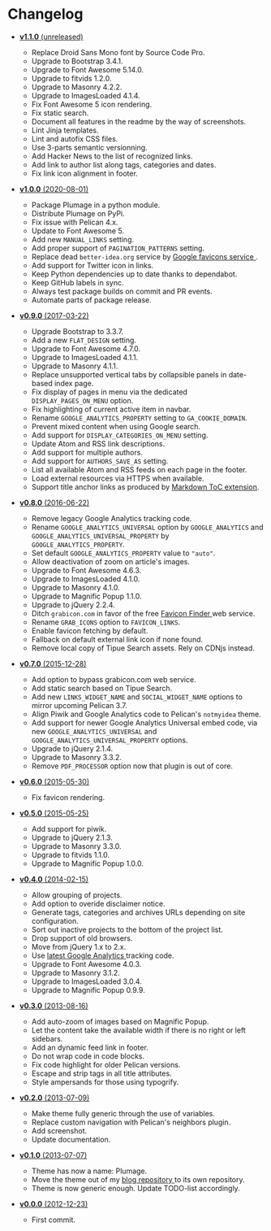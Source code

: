 Changelog
=========

* [**v1.1.0**
  (unreleased)](https://github.com/kdeldycke/plumage/compare/v1.0.0...develop)
  * Replace Droid Sans Mono font by Source Code Pro.
  * Upgrade to Bootstrap 3.4.1.
  * Upgrade to Font Awesome 5.14.0.
  * Upgrade to fitvids 1.2.0.
  * Upgrade to Masonry 4.2.2.
  * Upgrade to ImagesLoaded 4.1.4.
  * Fix Font Awesome 5 icon rendering.
  * Fix static search.
  * Document all features in the readme by the way of screenshots.
  * Lint Jinja templates.
  * Lint and autofix CSS files.
  * Use 3-parts semantic versionning.
  * Add Hacker News to the list of recognized links.
  * Add link to author list along tags, categories and dates.
  * Fix link icon alignment in footer.

* [**v1.0.0**
  (2020-08-01)](https://github.com/kdeldycke/plumage/compare/v0.9.0...v1.0.0)
  * Package Plumage in a python module.
  * Distribute Plumage on PyPi.
  * Fix issue with Pelican 4.x.
  * Update to Font Awesome 5.
  * Add new `MANUAL_LINKS` setting.
  * Add proper support of `PAGINATION_PATTERNS` setting.
  * Replace dead `better-idea.org` service by [Google favicons service
    ](https://www.google.com/s2/favicons).
  * Add support for Twitter icon in links.
  * Keep Python dependencies up to date thanks to dependabot.
  * Keep GitHub labels in sync.
  * Always test package builds on commit and PR events.
  * Automate parts of package release.

* [**v0.9.0**
  (2017-03-22)](https://github.com/kdeldycke/plumage/compare/v0.8.0...v0.9.0)
  * Upgrade Bootstrap to 3.3.7.
  * Add a new `FLAT_DESIGN` setting.
  * Upgrade to Font Awesome 4.7.0.
  * Upgrade to ImagesLoaded 4.1.1.
  * Upgrade to Masonry 4.1.1.
  * Replace unsupported vertical tabs by collapsible panels in date-based index
    page.
  * Fix display of pages in menu via the dedicated `DISPLAY_PAGES_ON_MENU`
    option.
  * Fix highlighting of current active item in navbar.
  * Rename `GOOGLE_ANALYTICS_PROPERTY` setting to `GA_COOKIE_DOMAIN`.
  * Prevent mixed content when using Google search.
  * Add support for `DISPLAY_CATEGORIES_ON_MENU` setting.
  * Update Atom and RSS link descriptions.
  * Add support for multiple authors.
  * Add support for `AUTHORS_SAVE_AS` setting.
  * List all available Atom and RSS feeds on each page in the footer.
  * Load external resources via HTTPS when available.
  * Support title anchor links as produced by [Markdown ToC
  extension](https://pythonhosted.org/Markdown/extensions/toc.html).

* [**v0.8.0**
  (2016-06-22)](https://github.com/kdeldycke/plumage/compare/v0.7.0...v0.8.0)
  * Remove legacy Google Analytics tracking code.
  * Rename `GOOGLE_ANALYTICS_UNIVERSAL` option by `GOOGLE_ANALYTICS` and
    `GOOGLE_ANALYTICS_UNIVERSAL_PROPERTY` by `GOOGLE_ANALYTICS_PROPERTY`.
  * Set default `GOOGLE_ANALYTICS_PROPERTY` value to `"auto"`.
  * Allow deactivation of zoom on article's images.
  * Upgrade to Font Awesome 4.6.3.
  * Upgrade to ImagesLoaded 4.1.0.
  * Upgrade to Masonry 4.1.0.
  * Upgrade to Magnific Popup 1.1.0.
  * Upgrade to jQuery 2.2.4.
  * Ditch `grabicon.com` in favor of the free [Favicon Finder
    ](https://icons.better-idea.org) web service.
  * Rename `GRAB_ICONS` option to `FAVICON_LINKS`.
  * Enable favicon fetching by default.
  * Fallback on default external link icon if none found.
  * Remove local copy of Tipue Search assets. Rely on CDNjs instead.

* [**v0.7.0**
  (2015-12-28)](https://github.com/kdeldycke/plumage/compare/v0.6.0...v0.7.0)
  * Add option to bypass grabicon.com web service.
  * Add static search based on Tipue Search.
  * Add new `LINKS_WIDGET_NAME` and `SOCIAL_WIDGET_NAME` options to mirror
    upcoming Pelican 3.7.
  * Align Piwik and Google Analytics code to Pelican's `notmyidea` theme.
  * Add support for newer Google Analytics Universal embed code, via new
    `GOOGLE_ANALYTICS_UNIVERSAL` and `GOOGLE_ANALYTICS_UNIVERSAL_PROPERTY`
    options.
  * Upgrade to jQuery 2.1.4.
  * Upgrade to Masonry 3.3.2.
  * Remove `PDF_PROCESSOR` option now that plugin is out of core.

* [**v0.6.0**
  (2015-05-30)](https://github.com/kdeldycke/plumage/compare/v0.5.0...v0.6.0)
  * Fix favicon rendering.

* [**v0.5.0**
  (2015-05-25)](https://github.com/kdeldycke/plumage/compare/v0.4.0...v0.5.0)
  * Add support for piwik.
  * Upgrade to jQuery 2.1.3.
  * Upgrade to Masonry 3.3.0.
  * Upgrade to fitvids 1.1.0.
  * Upgrade to Magnific Popup 1.0.0.

* [**v0.4.0**
  (2014-02-15)](https://github.com/kdeldycke/plumage/compare/v0.3.0...v0.4.0)
  * Allow grouping of projects.
  * Add option to overide disclaimer notice.
  * Generate tags, categories and archives URLs depending on site
    configuration.
  * Sort out inactive projects to the bottom of the project list.
  * Drop support of old browsers.
  * Move from jQuery 1.x to 2.x.
  * Use [latest Google Analytics
  ](https://developers.google.com/analytics/devguides/collection/upgrade/)
  tracking code.
  * Upgrade to Font Awesome 4.0.3.
  * Upgrade to Masonry 3.1.2.
  * Upgrade to ImagesLoaded 3.0.4.
  * Upgrade to Magnific Popup 0.9.9.

* [**v0.3.0**
  (2013-08-16)](https://github.com/kdeldycke/plumage/compare/v0.2.0...v0.3.0)
  * Add auto-zoom of images based on Magnific Popup.
  * Let the content take the available width if there is no right or left
    sidebars.
  * Add an dynamic feed link in footer.
  * Do not wrap code in code blocks.
  * Fix code highlight for older Pelican versions.
  * Escape and strip tags in all title attributes.
  * Style ampersands for those using typogrify.

* [**v0.2.0**
  (2013-07-09)](https://github.com/kdeldycke/plumage/compare/v0.1.0...v0.2.0)
  * Make theme fully generic through the use of variables.
  * Replace custom navigation with Pelican's neighbors plugin.
  * Add screenshot.
  * Update documentation.

* [**v0.1.0**
  (2013-07-07)](https://github.com/kdeldycke/plumage/compare/v0.0.0...v0.1.0)
  * Theme has now a name: Plumage.
  * Move the theme out of my [blog repository
    ](https://github.com/kdeldycke/kevin-deldycke-blog) to its own repository.
  * Theme is now generic enough. Update TODO-list accordingly.

* [**v0.0.0**
  (2012-12-23)](https://github.com/kdeldycke/plumage/commit/70df9b)
  * First commit.
